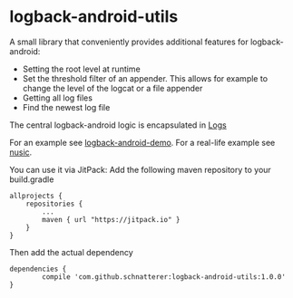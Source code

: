 # logback-android-utils
A small library that conveniently provides additional features for logback-android:

- Setting the root level at runtime
- Set the threshold filter of an appender. This allows for example to change the level of the logcat or a file appender
- Getting all log files
- Find the newest log file

The central logback-android logic is encapsulated in [Logs](src/main/java/info/schnatterer/logbackandroidutils/Logs.java)
 
For an example see [logback-android-demo](https://github.com/schnatterer/logback-android-demo/).
For a real-life example see [nusic](https://github.com/schnatterer/nusic).

You can use it via JitPack:
Add the following maven repository to your build.gradle

	allprojects {
		repositories {
			...
			maven { url "https://jitpack.io" }
		}
	}
Then add the actual dependency

	dependencies {
	        compile 'com.github.schnatterer:logback-android-utils:1.0.0'
	}
    
